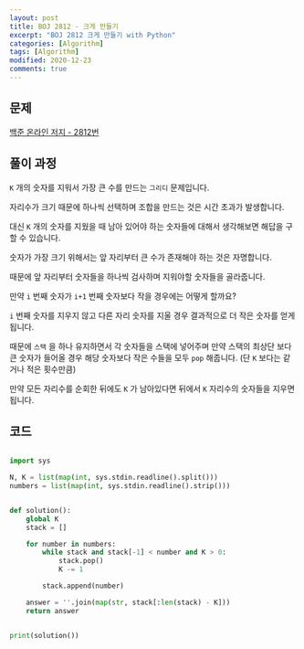 ```yaml
---
layout: post
title: BOJ 2812 - 크게 만들기
excerpt: "BOJ 2812 크게 만들기 with Python"
categories: [Algorithm]
tags: [Algorithm]
modified: 2020-12-23
comments: true
---
```


## 문제

[백준 온라인 저지 - 2812번](https://www.acmicpc.net/problem/2812)

## 풀이 과정

`K` 개의 숫자를 지워서 가장 큰 수를 만드는 `그리디` 문제입니다.

자리수가 크기 때문에 하나씩 선택하며 조합을 만드는 것은 시간 초과가 발생합니다.

대신 `K` 개의 숫자를 지웠을 때 남아 있어야 하는 숫자들에 대해서 생각해보면 해답을 구할 수 있습니다.

숫자가 가장 크기 위해서는 앞 자리부터 큰 수가 존재해야 하는 것은 자명합니다.

때문에 앞 자리부터 숫자들을 하나씩 검사하며 지워야할 숫자들을 골라줍니다.

만약 `i` 번째 숫자가 `i+1` 번째 숫자보다 작을 경우에는 어떻게 할까요?

`i` 번째 숫자를 지우지 않고 다른 자리 숫자를 지울 경우 결과적으로 더 작은 숫자를 얻게 됩니다.

때문에 `스택` 을 하나 유지하면서 각 숫자들을 스택에 넣어주며 만약 스택의 최상단 보다 큰 숫자가 들어올 경우 해당 숫자보다 작은 수들을 모두 `pop` 해줍니다. (단 `K` 보다는 같거나 적은 횟수만큼)

만약 모든 자리수를 순회한 뒤에도 `K` 가 남아있다면 뒤에서 `K` 자리수의 숫자들을 지우면 됩니다.

## 코드

```python

import sys

N, K = list(map(int, sys.stdin.readline().split()))
numbers = list(map(int, sys.stdin.readline().strip()))


def solution():
    global K
    stack = []

    for number in numbers:
        while stack and stack[-1] < number and K > 0:
            stack.pop()
            K -= 1

        stack.append(number)

    answer = ''.join(map(str, stack[:len(stack) - K]))
    return answer


print(solution())

```
